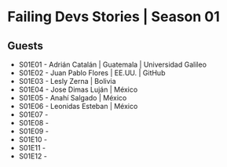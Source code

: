 # Failing Devs Stories | Season 01

## Guests
- S01E01 - Adrián Catalán | Guatemala | Universidad Galileo
- S01E02 - Juan Pablo Flores | EE.UU. | GitHub
- S01E03 - Lesly Zerna | Bolivia
- S01E04 - Jose Dimas Luján | México
- S01E05 - Anahí Salgado | México
- S01E06 - Leonidas Esteban | México
- S01E07 -   
- S01E08 -
- S01E09 - 
- S01E10 - 
- S01E11 - 
- S01E12 - 








